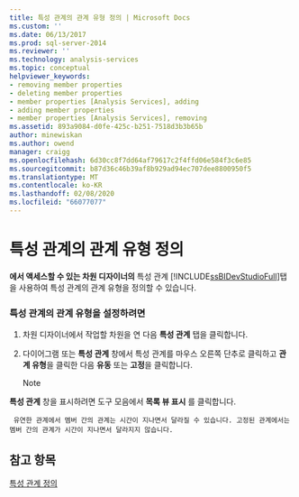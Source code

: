 ```yaml
---
title: 특성 관계의 관계 유형 정의 | Microsoft Docs
ms.custom: ''
ms.date: 06/13/2017
ms.prod: sql-server-2014
ms.reviewer: ''
ms.technology: analysis-services
ms.topic: conceptual
helpviewer_keywords:
- removing member properties
- deleting member properties
- member properties [Analysis Services], adding
- adding member properties
- member properties [Analysis Services], removing
ms.assetid: 893a9084-d0fe-425c-b251-7518d3b3b65b
author: minewiskan
ms.author: owend
manager: craigg
ms.openlocfilehash: 6d30cc8f7dd64af79617c2f4ffd06e584f3c6e85
ms.sourcegitcommit: b87d36c46b39af8b929ad94ec707dee8800950f5
ms.translationtype: MT
ms.contentlocale: ko-KR
ms.lasthandoff: 02/08/2020
ms.locfileid: "66077077"
---
```

# <a name="define-the-relationship-type-of-an-attribute-relationship"></a>특성 관계의 관계 유형 정의
  
  **에서 액세스할 수 있는 차원 디자이너의** 특성 관계 [!INCLUDE[ssBIDevStudioFull](../../includes/ssbidevstudiofull-md.md)]탭을 사용하여 특성 관계의 관계 유형을 정의할 수 있습니다.  
  
### <a name="to-set-the-relationship-type-of-an-attribute-relationship"></a>특성 관계의 관계 유형을 설정하려면  
  
1.  차원 디자이너에서 작업할 차원을 연 다음 **특성 관계** 탭을 클릭합니다.  
  
2.  다이어그램 또는 **특성 관계** 창에서 특성 관계를 마우스 오른쪽 단추로 클릭하고 **관계 유형**을 클릭한 다음 **유동** 또는 **고정**을 클릭합니다.  
  
    > [!NOTE]  
    >  
  **특성 관계** 창을 표시하려면 도구 모음에서 **목록 뷰 표시** 를 클릭합니다.  
  
     유연한 관계에서 멤버 간의 관계는 시간이 지나면서 달라질 수 있습니다. 고정된 관계에서는 멤버 간의 관계가 시간이 지나면서 달라지지 않습니다.  
  
## <a name="see-also"></a>참고 항목  
 [특성 관계 정의](attribute-relationships-define.md)  
  
  
